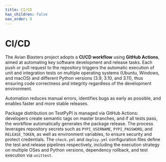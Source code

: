 ```yaml
---
title: CI/CD
has_children: false
nav_order: 9
---
```


# CI/CD

The Avian Blasters project adopts a **CI/CD workflow** using **GitHub Actions**, aimed at automating key software development and release tasks. 
Each push or pull request to the repository triggers the automatic execution of unit and integration tests on multiple operating systems (Ubuntu, Windows, and macOS) and different Python versions (3.9, 3.10, and 3.11), thus ensuring code correctness and integrity regardless of the development environment. 

Automation reduces manual errors, identifies bugs as early as possible, and enables faster and more stable releases.

Package distribution on TestPyPI is managed via GitHub Actions: developers create semantic tags on master branches, and if all tests pass, the workflow automatically generates the package release. The process leverages repository secrets such as `PYPI_USERNAME`, `PYPI_PASSWORD`, and `RELEASE_TOKEN`, as well as environment variables, to ensure security and protect credentials. The `check.yml` and `deploy.yml` configuration files define the test and release pipelines respectively, including the execution strategy on multiple OSes and Python versions, dependency rollback, and test execution via `unittest`.
